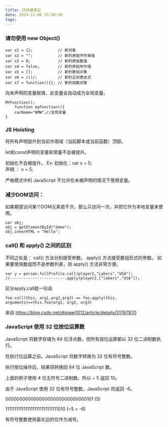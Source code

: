 ```yaml
---
title: JS快速笔记
date: 2019-11-06 15:30:50
tags:
---
```


### 请勿使用 new Object()
    var x1 = {};           // 新对象
    var x2 = "";           // 新的原始字符串值
    var x3 = 0;            // 新的原始数值
    var x4 = false;        // 新的原始布尔值
    var x5 = [];           // 新的数组对象
    var x6 = /()/;         // 新的正则表达式
    var x7 = function(){}; // 新的函数对象

向未声明的变量赋值，此变量会自动成为全局变量。

    MYFunction();
        function myFunction(){
        carName="BMW";//全局变量
    }

### JS  Hoisting
将所有声明提升到当前作用域（当前脚本或当前函数）顶部。

let和const声明的变量和常量不会被提升。

初始化不会被提升。
Ex: 初始化：var x = 5;  
     声明   ：   x = 5;

严格模式中的 JavaScript 不允许在未被声明的情况下使用变量。

### 减少DOM访问：

如果期望访问某个DOM元素若干次，那么只访问一次，并把它作为本地变量来使用。

    var obj;
    obj = getElementById("demo");
    obj.innerHTML = "Hello";

### call() 和 apply() 之间的区别

不同之处是：
call() 方法分别接受参数。
apply() 方法接受数组形式的参数。
如果要使用数组而不是参数列表，则 apply() 方法非常方便。

    var y = person.fullProfile.call(player2,"Lakers","USA");
    //------------------------.apply(player2,["lakers","USA"]);


区分apply,call就一句话:

    foo.call(this, arg1,arg2,arg3) == foo.apply(this, arguments)==this.foo(arg1, arg2, arg3)

来自 <https://blog.csdn.net/disiwei1012/article/details/51787870> 


### JavaScript 使用 32 位按位运算数

JavaScript 将数字存储为 64 位浮点数，但所有按位运算都以 32 位二进制数执行。

在执行位运算之前，JavaScript 将数字转换为 32 位有符号整数。

执行按位操作后，结果将转换回 64 位 JavaScript 数。

上面的例子使用 4 位无符号二进制数。所以 ~ 5 返回 10。

由于 JavaScript 使用 32 位有符号整数，JavaScript 将返回 -6。

00000000000000000000000000000101 (5)

11111111111111111111111111111010 (~5 = -6)

有符号整数使用最左边的位作为减号。